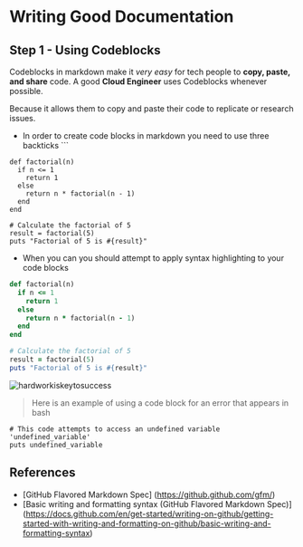 # Writing Good Documentation

## Step 1 - Using Codeblocks

Codeblocks in markdown make it *very easy* for tech people to **copy, paste, and share** code. A good __Cloud Engineer__ uses Codeblocks whenever possible.

Because it allows them to copy and paste their code to replicate or research issues.

- In order to create code blocks in markdown you need to use three backticks ```

```
def factorial(n)
  if n <= 1
    return 1
  else
    return n * factorial(n - 1)
  end
end

# Calculate the factorial of 5
result = factorial(5)
puts "Factorial of 5 is #{result}"

```
- When you can you should attempt to apply syntax highlighting to your code blocks

```ruby
def factorial(n)
  if n <= 1
    return 1
  else
    return n * factorial(n - 1)
  end
end

# Calculate the factorial of 5
result = factorial(5)
puts "Factorial of 5 is #{result}"
```

![hardworkiskeytosuccess](https://github.com/cammyong/github-docs-example/assets/34858886/e99caeb3-9613-4ded-a0ce-a1f9ab0158fc)


> Here is an example of using a code block for an error that appears in bash

```
# This code attempts to access an undefined variable 'undefined_variable'
puts undefined_variable
```

## References

-  [GitHub Flavored Markdown Spec] (https://github.github.com/gfm/)
- [Basic writing and formatting syntax (GitHub Flavored Markdown Spec)] (https://docs.github.com/en/get-started/writing-on-github/getting-started-with-writing-and-formatting-on-github/basic-writing-and-formatting-syntax)
